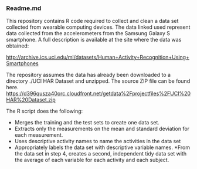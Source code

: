 ### Readme.md

This repository contains R code required to collect and clean a data set collected from wearable computing devices.
The data linked used represent data collected from the accelerometers from the Samsung Galaxy S smartphone. A full description is available at the site where the data was obtained: 

http://archive.ics.uci.edu/ml/datasets/Human+Activity+Recognition+Using+Smartphones 

The repository assumes the data has already been downloaded to a directory ./UCI HAR Dataset and unzipped. The source ZIP file can be found here.
https://d396qusza40orc.cloudfront.net/getdata%2Fprojectfiles%2FUCI%20HAR%20Dataset.zip 

The R script does the following:
* Merges the training and the test sets to create one data set.
* Extracts only the measurements on the mean and standard deviation for each measurement. 
* Uses descriptive activity names to name the activities in the data set
* Appropriately labels the data set with descriptive variable names. 
*From the data set in step 4, creates a second, independent tidy data set with the average of each variable for each activity and each subject.

